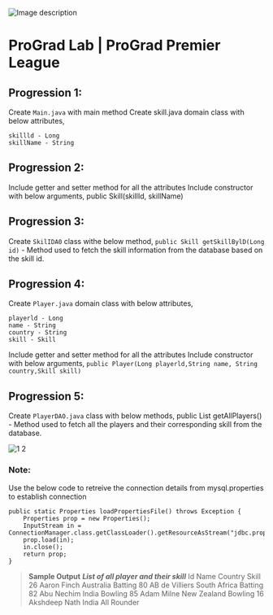 ![Image description](https://i1.faceprep.in/ProGrad/face-logo-resized.png)

# ProGrad Lab | ProGrad Premier League


## Progression 1:

Create `Main.java` with main method Create skill.java domain class with below attributes, 
```
skillld - Long 
skillName - String 
```


## Progression 2:

Include getter and setter method for all the attributes Include constructor with below arguments, public Skill(skillId, skillName) 


## Progression 3:

Create `SkilIDA0` class withe below method, 
`public Skill getSkillBylD(Long id)` - Method used to fetch the skill information from the database based on the skill id. 


## Progression 4:

Create `Player.java` domain class with below attributes, 
```
playerld - Long 
name - String 
country - String 
skill - Skill 
```
Include getter and setter method for all the attributes Include constructor with below arguments, 
`public Player(Long playerld,String name, String country,Skill skill)` 


## Progression 5:

Create `PlayerDAO.java` class with below methods, public List<Player> getAllPlayers() - Method used to fetch all the players and their corresponding skill from the database.


![1 2](https://user-images.githubusercontent.com/61002120/76416050-5807d380-63c0-11ea-8d52-9e8750e800f9.png)


### Note:

Use the below code to retreive the connection details from mysql.properties to establish connection
```
public static Properties loadPropertiesFile() throws Exception {
	Properties prop = new Properties();	
	InputStream in = ConnectionManager.class.getClassLoader().getResourceAsStream("jdbc.properties");
	prop.load(in);
	in.close(); 
	return prop;
}
```    
> **Sample Output** 
> ***List of all player and their skill***
> Id 	Name 		Country 	Skill 
> 26 	Aaron Finch 	Australia 	Batting 
> 80 	AB de Villiers 	South Africa 	Batting 
> 82 	Abu Nechim 	India 		Bowling 
> 85 	Adam Milne 	New Zealand 	Bowling 
> 16 	Akshdeep Nath 	India 		All Rounder
